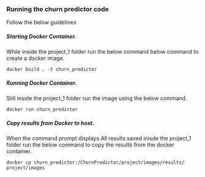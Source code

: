### Running the churn predictor code

Follow the below guidelines

##### Starting Docker Container.

While inside the project_1 folder run the below command below command to create a docker image.

```docker build . -t churn_predictor```

##### Running Docker Container.

Still inside the project_1 folder run the image using the below command.

```docker run churn_predictor```

##### Copy results from Docker to host.

When the command prompt displays All results saved inisde the project_1 folder run the below command to copy the results from the docker container.

```docker cp churn_predictor:/ChurnPredictor/project/images/results/ project/images```